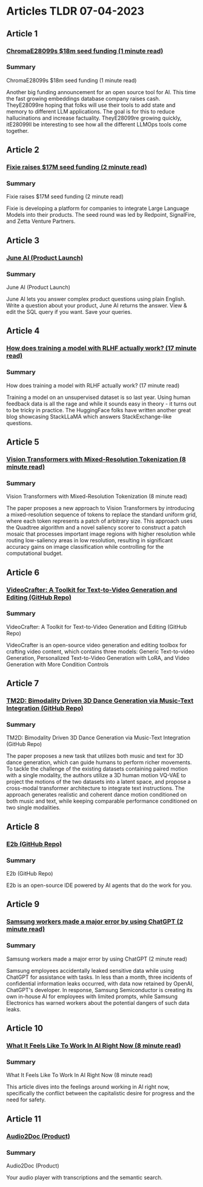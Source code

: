 # Articles TLDR  07-04-2023

## Article 1
### [ChromaE28099s $18m seed funding (1 minute read)](https://tldr.tech)
### Summary 
 ChromaE28099s $18m seed funding (1 minute read)

Another big funding announcement for an open source tool for AI. This time the fast growing embeddings database company raises cash. TheyE28099re hoping that folks will use their tools to add state and memory to different LLM applications. The goal is for this to reduce hallucinations and increase factuality. TheyE28099re growing quickly, itE28099ll be interesting to see how all the different LLMOps tools come together.

## Article 2
### [Fixie raises $17M seed funding (2 minute read)](https://tldr.tech)
### Summary 
 Fixie raises $17M seed funding (2 minute read)

Fixie is developing a platform for companies to integrate Large Language Models into their products. The seed round was led by Redpoint, SignalFire, and Zetta Venture Partners.

## Article 3
### [June AI (Product Launch)](https://tldr.tech)
### Summary 
 June AI (Product Launch)

June AI lets you answer complex product questions using plain English. Write a question about your product, June AI returns the answer. View & edit the SQL query if you want. Save your queries.

## Article 4
### [How does training a model with RLHF actually work? (17 minute read)](https://tldr.tech)
### Summary 
 How does training a model with RLHF actually work? (17 minute read)

Training a model on an unsupervised dataset is so last year. Using human feedback data is all the rage and while it sounds easy in theory - it turns out to be tricky in practice. The HuggingFace folks have written another great blog showcasing StackLLaMA which answers StackExchange-like questions.

## Article 5
### [Vision Transformers with Mixed-Resolution Tokenization (8 minute read)](https://tldr.tech)
### Summary 
 Vision Transformers with Mixed-Resolution Tokenization (8 minute read)

The paper proposes a new approach to Vision Transformers by introducing a mixed-resolution sequence of tokens to replace the standard uniform grid, where each token represents a patch of arbitrary size. This approach uses the Quadtree algorithm and a novel saliency scorer to construct a patch mosaic that processes important image regions with higher resolution while routing low-saliency areas in low resolution, resulting in significant accuracy gains on image classification while controlling for the computational budget.

## Article 6
### [VideoCrafter: A Toolkit for Text-to-Video Generation and Editing (GitHub Repo)](https://tldr.tech)
### Summary 
 VideoCrafter: A Toolkit for Text-to-Video Generation and Editing (GitHub Repo)

VideoCrafter is an open-source video generation and editing toolbox for crafting video content, which contains three models: Generic Text-to-video Generation, Personalized Text-to-Video Generation with LoRA, and Video Generation with More Condition Controls

## Article 7
### [TM2D: Bimodality Driven 3D Dance Generation via Music-Text Integration (GitHub Repo)](https://tldr.tech)
### Summary 
 TM2D: Bimodality Driven 3D Dance Generation via Music-Text Integration (GitHub Repo)

The paper proposes a new task that utilizes both music and text for 3D dance generation, which can guide humans to perform richer movements. To tackle the challenge of the existing datasets containing paired motion with a single modality, the authors utilize a 3D human motion VQ-VAE to project the motions of the two datasets into a latent space, and propose a cross-modal transformer architecture to integrate text instructions. The approach generates realistic and coherent dance motion conditioned on both music and text, while keeping comparable performance conditioned on two single modalities.

## Article 8
### [E2b (GitHub Repo)](https://tldr.tech)
### Summary 
 E2b (GitHub Repo)

E2b is an open-source IDE powered by AI agents that do the work for you.

## Article 9
### [Samsung workers made a major error by using ChatGPT (2 minute read)](https://tldr.tech)
### Summary 
 Samsung workers made a major error by using ChatGPT (2 minute read)

Samsung employees accidentally leaked sensitive data while using ChatGPT for assistance with tasks. In less than a month, three incidents of confidential information leaks occurred, with data now retained by OpenAI, ChatGPT's developer. In response, Samsung Semiconductor is creating its own in-house AI for employees with limited prompts, while Samsung Electronics has warned workers about the potential dangers of such data leaks.

## Article 10
### [What It Feels Like To Work In AI Right Now (8 minute read)](https://tldr.tech)
### Summary 
 What It Feels Like To Work In AI Right Now (8 minute read)

This article dives into the feelings around working in AI right now, specifically the conflict between the capitalistic desire for progress and the need for safety.

## Article 11
### [Audio2Doc (Product)](https://tldr.tech)
### Summary 
 Audio2Doc (Product)

Your audio player with transcriptions and the semantic search.

